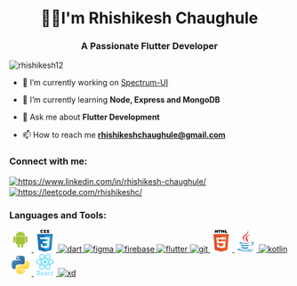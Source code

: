 <!-- <img src ="https://user-images.githubusercontent.com/95478989/198955082-6e78ebb5-e1e4-49f9-8d32-6e5af3984dcd.gif"></img> -->

<h1 align="center">👨‍💻I'm Rhishikesh Chaughule</h1>
<h3 align="center">A Passionate Flutter Developer</h3>

<p align="left"> <img src="https://komarev.com/ghpvc/?username=rhishikesh12&label=Profile%20views&color=0e75b6&style=flat" alt="rhishikesh12" /> </p>

<!-- <p align="left"> <a href="https://github.com/ryo-ma/github-profile-trophy"><img src="https://github-profile-trophy.vercel.app/?username=rhishikesh12" alt="rhishikesh12" /></a> </p> -->

- 🔭 I’m currently working on [Spectrum-UI](https://github.com/Clueless-Community/Spectrum-UI)

- 🌱 I’m currently learning **Node, Express and MongoDB**

- 💬 Ask me about **Flutter Development**

- 📫 How to reach me **rhishikeshchaughule@gmail.com**

<!-- - 📄 Know about my experiences [My Resume](https://drive.google.com/file/d/1dVeaAZQWhxvV60bHnoZab3ll1U0puLij/view?usp=sharing) -->

<h3 align="left">Connect with me:</h3>
<p align="left">
<a href="https://linkedin.com/in/rhishikesh-chaughule/" target="blank"><img align="center" src="https://raw.githubusercontent.com/rahuldkjain/github-profile-readme-generator/master/src/images/icons/Social/linked-in-alt.svg" alt="https://www.linkedin.com/in/rhishikesh-chaughule/" height="30" width="40" /></a>
<a href="https://www.leetcode.com/rhishikeshc/" target="blank"><img align="center" src="https://raw.githubusercontent.com/rahuldkjain/github-profile-readme-generator/master/src/images/icons/Social/leet-code.svg" alt="https://leetcode.com/rhishikeshc/" height="30" width="40" /></a>
</p>

<h3 align="left">Languages and Tools:</h3>
<p align="left"> <a href="https://developer.android.com" target="_blank" rel="noreferrer"> <img src="https://raw.githubusercontent.com/devicons/devicon/master/icons/android/android-original-wordmark.svg" alt="android" width="40" height="40"/> </a> <a href="https://www.w3schools.com/css/" target="_blank" rel="noreferrer"> <img src="https://raw.githubusercontent.com/devicons/devicon/master/icons/css3/css3-original-wordmark.svg" alt="css3" width="40" height="40"/> </a> <a href="https://dart.dev" target="_blank" rel="noreferrer"> <img src="https://www.vectorlogo.zone/logos/dartlang/dartlang-icon.svg" alt="dart" width="40" height="40"/> </a> <a href="https://www.figma.com/" target="_blank" rel="noreferrer"> <img src="https://www.vectorlogo.zone/logos/figma/figma-icon.svg" alt="figma" width="40" height="40"/> </a> <a href="https://firebase.google.com/" target="_blank" rel="noreferrer"> <img src="https://www.vectorlogo.zone/logos/firebase/firebase-icon.svg" alt="firebase" width="40" height="40"/> </a> <a href="https://flutter.dev" target="_blank" rel="noreferrer"> <img src="https://www.vectorlogo.zone/logos/flutterio/flutterio-icon.svg" alt="flutter" width="40" height="40"/> </a> <a href="https://git-scm.com/" target="_blank" rel="noreferrer"> <img src="https://www.vectorlogo.zone/logos/git-scm/git-scm-icon.svg" alt="git" width="40" height="40"/> </a> <a href="https://www.w3.org/html/" target="_blank" rel="noreferrer"> <img src="https://raw.githubusercontent.com/devicons/devicon/master/icons/html5/html5-original-wordmark.svg" alt="html5" width="40" height="40"/> </a> <a href="https://www.java.com" target="_blank" rel="noreferrer"> <img src="https://raw.githubusercontent.com/devicons/devicon/master/icons/java/java-original.svg" alt="java" width="40" height="40"/> </a> <a href="https://kotlinlang.org" target="_blank" rel="noreferrer"> <img src="https://www.vectorlogo.zone/logos/kotlinlang/kotlinlang-icon.svg" alt="kotlin" width="40" height="40"/> </a> <a href="https://www.python.org" target="_blank" rel="noreferrer"> <img src="https://raw.githubusercontent.com/devicons/devicon/master/icons/python/python-original.svg" alt="python" width="40" height="40"/> </a> <a href="https://reactjs.org/" target="_blank" rel="noreferrer"> <img src="https://raw.githubusercontent.com/devicons/devicon/master/icons/react/react-original-wordmark.svg" alt="react" width="40" height="40"/> </a> <a href="https://www.adobe.com/products/xd.html" target="_blank" rel="noreferrer"> <img src="https://cdn.worldvectorlogo.com/logos/adobe-xd.svg" alt="xd" width="40" height="40"/> </a> </p>

<!-- <p><img align="left" src="https://github-readme-stats.vercel.app/api/top-langs?username=rhishikesh12&show_icons=true&locale=en&layout=compact" alt="rhishikesh12" /></p> -->
<!-- 
<p>&nbsp;<img align="center" src="https://github-readme-stats.vercel.app/api?username=rhishikesh12&show_icons=true&locale=en" alt="rhishikesh12" /></p>

<p><img align="center" src="https://github-readme-streak-stats.herokuapp.com/?user=rhishikesh12&" alt="rhishikesh12" /></p> -->
